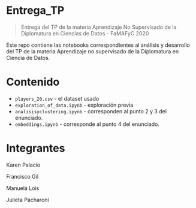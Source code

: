 # Entrega_TP

> Entrega del TP de la materia Aprendizaje No Supervisado de la Diplomatura en Ciencias de Datos - FaMAFyC 2020

Este repo contiene las notebooks correspondientes al análisis y desarrollo del TP de la materia Aprendizaje no supervisado de la Diplomatura en Ciencia de Datos.

# Contenido

* `players_20.csv` - el dataset usado
* `exploration_of_data.ipynb` - exploración previa
* `analisisyclustering.ipynb` - corresponden al punto 2 y 3 del enunciado.
* `embeddings.ipynb` - corresponde al punto 4 del enunciado.


# Integrantes

Karen Palacio

Francisco Gil

Manuela Lois

Julieta Pacharoni
